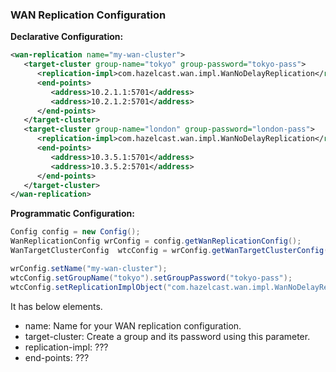 ### WAN Replication Configuration

**Declarative Configuration:**

```xml
<wan-replication name="my-wan-cluster">
   <target-cluster group-name="tokyo" group-password="tokyo-pass">
      <replication-impl>com.hazelcast.wan.impl.WanNoDelayReplication</replication-impl>
      <end-points>
         <address>10.2.1.1:5701</address>
         <address>10.2.1.2:5701</address>
      </end-points> 
   </target-cluster>
   <target-cluster group-name="london" group-password="london-pass">
      <replication-impl>com.hazelcast.wan.impl.WanNoDelayReplication</replication-impl>
      <end-points>
         <address>10.3.5.1:5701</address>
         <address>10.3.5.2:5701</address>
      </end-points>
   </target-cluster>
</wan-replication>
```

**Programmatic Configuration:**

```java
Config config = new Config();
WanReplicationConfig wrConfig = config.getWanReplicationConfig();
WanTargetClusterConfig  wtcConfig = wrConfig.getWanTargetClusterConfig();

wrConfig.setName("my-wan-cluster");
wtcConfig.setGroupName("tokyo").setGroupPassword("tokyo-pass");
wtcConfig.setReplicationImplObject("com.hazelcast.wan.impl.WanNoDelayReplication");
```


It has below elements.

- name: Name for your WAN replication configuration.
- target-cluster: Create a group and its password using this parameter.
- replication-impl: ???
- end-points: ???





